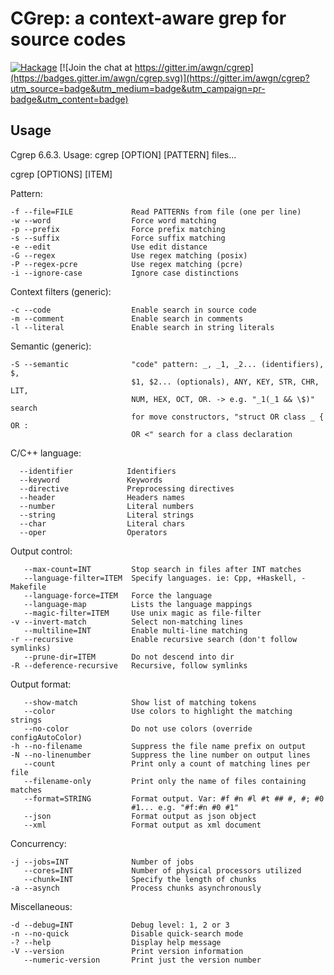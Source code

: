 CGrep: a context-aware grep for source codes 
============================================

[![Hackage](https://img.shields.io/hackage/v/cgrep.svg?style=flat)](https://hackage.haskell.org/package/cgrep) 
[![Join the chat at https://gitter.im/awgn/cgrep](https://badges.gitter.im/awgn/cgrep.svg)](https://gitter.im/awgn/cgrep?utm_source=badge&utm_medium=badge&utm_campaign=pr-badge&utm_content=badge)

Usage
-----

Cgrep 6.6.3. Usage: cgrep [OPTION] [PATTERN] files...

cgrep [OPTIONS] [ITEM]


Pattern:

    -f --file=FILE             Read PATTERNs from file (one per line)
    -w --word                  Force word matching
    -p --prefix                Force prefix matching
    -s --suffix                Force suffix matching
    -e --edit                  Use edit distance
    -G --regex                 Use regex matching (posix)
    -P --regex-pcre            Use regex matching (pcre)
    -i --ignore-case           Ignore case distinctions


Context filters (generic):
    
    -c --code                  Enable search in source code
    -m --comment               Enable search in comments
    -l --literal               Enable search in string literals


Semantic (generic):

    -S --semantic              "code" pattern: _, _1, _2... (identifiers), $,
                               $1, $2... (optionals), ANY, KEY, STR, CHR, LIT,
                               NUM, HEX, OCT, OR. -> e.g. "_1(_1 && \$)" search
                               for move constructors, "struct OR class _ { OR :
                               OR <" search for a class declaration


C/C++ language:

      --identifier            Identifiers
      --keyword               Keywords
      --directive             Preprocessing directives
      --header                Headers names
      --number                Literal numbers
      --string                Literal strings
      --char                  Literal chars
      --oper                  Operators


Output control:

       --max-count=INT         Stop search in files after INT matches
       --language-filter=ITEM  Specify languages. ie: Cpp, +Haskell, -Makefile
       --language-force=ITEM   Force the language
       --language-map          Lists the language mappings
       --magic-filter=ITEM     Use unix magic as file-filter
    -v --invert-match          Select non-matching lines
       --multiline=INT         Enable multi-line matching
    -r --recursive             Enable recursive search (don't follow symlinks)
       --prune-dir=ITEM        Do not descend into dir
    -R --deference-recursive   Recursive, follow symlinks


Output format:

       --show-match            Show list of matching tokens
       --color                 Use colors to highlight the matching strings
       --no-color              Do not use colors (override configAutoColor)
    -h --no-filename           Suppress the file name prefix on output
    -N --no-linenumber         Suppress the line number on output lines
       --count                 Print only a count of matching lines per file
       --filename-only         Print only the name of files containing matches
       --format=STRING         Format output. Var: #f #n #l #t ## #, #; #0
                               #1... e.g. "#f:#n #0 #1"
       --json                  Format output as json object
       --xml                   Format output as xml document


Concurrency:

    -j --jobs=INT              Number of jobs
       --cores=INT             Number of physical processors utilized
       --chunk=INT             Specify the length of chunks
    -a --asynch                Process chunks asynchronously


Miscellaneous:

    -d --debug=INT             Debug level: 1, 2 or 3
    -n --no-quick              Disable quick-search mode
    -? --help                  Display help message
    -V --version               Print version information
       --numeric-version       Print just the version number
